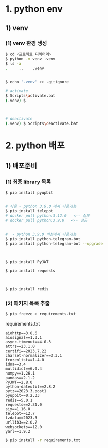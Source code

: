 

# 1. python env



## 1) venv

### (1) venv 환경 생성

```sh
$ cd <프로젝트 디렉터리>
$ python -m venv .venv
$ ls -a
.     ..    .venv


$ echo '.venv' >> .gitignore

# activate
$ Scripts\activate.bat
(.venv) $



# deactivate
(.venv) $ Scripts\deactivate.bat
```







# 2. python 배포



## 1) 배포준비



### (1) 최종 library 목록

```sh
$ pip install pyupbit


# 사용 - python 3.9.0 에서 사용가능
$ pip install telepot
# docker pull python:3.12.0   <-- 실패
# docker pull python:3.9.0   <-- 성공


#  - python 3.9.0 이상에서 사용가능
$ pip install python-telegram-bot
$ pip install python-telegram-bot --upgrade



$ pip install PyJWT

$ pip install requests



$ pip install redis


```





### (2) 패키지 목록 추출

```sh
$ pip freeze > requirements.txt

```



requirements.txt

```
aiohttp==3.8.6
aiosignal==1.3.1
async-timeout==4.0.3
attrs==23.1.0
certifi==2023.7.22
charset-normalizer==3.3.1
frozenlist==1.4.0
idna==3.4
multidict==6.0.4
numpy==1.26.1
pandas==2.1.2
PyJWT==2.8.0
python-dateutil==2.8.2
pytz==2023.3.post1
pyupbit==0.2.33
redis==5.0.1
requests==2.31.0
six==1.16.0
telepot==12.7
tzdata==2023.3
urllib3==2.0.7
websockets==12.0
yarl==1.9.2

```



```sh
$ pip install -r requirements.txt

```



